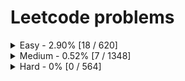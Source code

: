 # Leetcode problems
<details>
	<summary>Easy - 2.90% [18 / 620]</summary>

1. [1. Two Sum](https://leetcode.com/problems/two-sum) ([Go](two-sum/main.go))
2. [13. Roman to Integer](https://leetcode.com/problems/roman-to-integer) ([Go](roman-to-integer/main.go))
3. [14. Longest Common Prefix](https://leetcode.com/problems/longest-common-prefix) ([Go](longest-common-prefix/main.go))
4. [27. Remove Element](https://leetcode.com/problems/remove-element) ([Go](remove-element/main.go))
5. [35. Search Insert Position](https://leetcode.com/problems/search-insert-position) ([Go](search-insert-position/main.go))
6. [88. Merge Sorted Array](https://leetcode.com/problems/merge-sorted-array) ([Go](merge-sorted-array/main.go))
7. [125. Valid Palindrome](https://leetcode.com/problems/valid-palindrome) ([Go](valid-palindrome/main.go))
8. [141. Linked List Cycle](https://leetcode.com/problems/linked-list-cycle) ([Go](linked-list-cycle/main.go))
9. [219. Contains Duplicate II](https://leetcode.com/problems/contains-duplicate-ii) ([Go](contains-duplicate-ii/main.go))
10. [278. First Bad Version](https://leetcode.com/problems/first-bad-version) ([Go](first-bad-version/main.go))
11. [283. Move Zeroes](https://leetcode.com/problems/move-zeroes) ([Go](move-zeroes/main.go))
12. [344. Reverse String](https://leetcode.com/problems/reverse-string) ([Go](reverse-string/main.go))
13. [557. Reverse Words in a String III](https://leetcode.com/problems/reverse-words-in-a-string-iii) ([Go](reverse-words-in-a-string-iii/main.go))
14. [643. Maximum Average Subarray I](https://leetcode.com/problems/maximum-average-subarray-i) ([Go](maximum-average-subarray-i/main.go))
15. [733. Flood Fill](https://leetcode.com/problems/flood-fill) ([Go](flood-fill/main.go))
16. [792. Binary Search](https://leetcode.com/problems/binary-search) ([Go](binary-search/main.go))
17. [908. Middle of the Linked List](https://leetcode.com/problems/middle-of-the-linked-list) ([Go](middle-of-the-linked-list/main.go))
18. [1019. Squares of a Sorted Array](https://leetcode.com/problems/squares-of-a-sorted-array) ([Go](squares-of-a-sorted-array/main.go))
</details>
<details>
	<summary>Medium - 0.52% [7 / 1348]</summary>

1. [3. Longest Substring Without Repeating Characters](https://leetcode.com/problems/longest-substring-without-repeating-characters) ([Go](longest-substring-without-repeating-characters/main.go))
2. [19. Remove Nth Node From End of List](https://leetcode.com/problems/remove-nth-node-from-end-of-list) ([Go](remove-nth-node-from-end-of-list/main.go))
3. [61. Rotate List](https://leetcode.com/problems/rotate-list) ([Go](rotate-list/main.go))
4. [142. Linked List Cycle II](https://leetcode.com/problems/linked-list-cycle-ii) ([Go](linked-list-cycle-ii/main.go))
5. [167. Two Sum II - Input Array Is Sorted](https://leetcode.com/problems/two-sum-ii-input-array-is-sorted) ([Go](two-sum-ii-input-array-is-sorted/main.go))
6. [189. Rotate Array](https://leetcode.com/problems/rotate-array) ([Go](rotate-array/main.go))
7. [962. Flip String to Monotone Increasing](https://leetcode.com/problems/flip-string-to-monotone-increasing) ([Go](flip-string-to-monotone-increasing/main.go))
</details>
<details>
	<summary>Hard - 0% [0 / 564]</summary>

</details>
